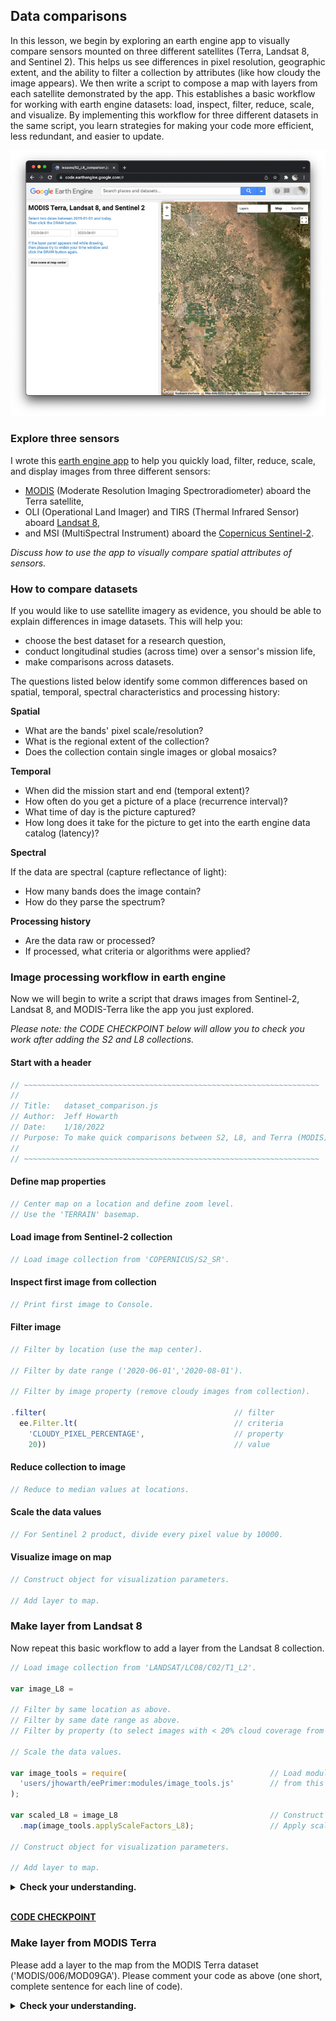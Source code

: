 ## Data comparisons

In this lesson, we begin by exploring an earth engine app to visually compare sensors mounted on three different satellites (Terra, Landsat 8, and Sentinel 2). This helps us see differences in pixel resolution, geographic extent, and the ability to filter a collection by attributes (like how cloudy the image appears). We then write a script to compose a map with layers from each satellite demonstrated by the app. This establishes a basic workflow for working with earth engine datasets: load, inspect, filter, reduce, scale, and visualize. By implementing this workflow for three different datasets in the same script, you learn strategies for making your code more efficient, less redundant, and easier to update.  

![compare datasets app](images/compare_datasets.jpg)  

### Explore three sensors  

I wrote this [earth engine app](https://jhowarth.users.earthengine.app/view/eeprimer-compare-satellites) to help you quickly load, filter, reduce, scale, and display images from three different sensors:  

* [MODIS](https://modis.gsfc.nasa.gov/about/) (Moderate Resolution Imaging Spectroradiometer) aboard the Terra satellite,    
* OLI (Operational Land Imager) and TIRS (Thermal Infrared Sensor) aboard [Landsat 8](https://landsat.gsfc.nasa.gov/satellites/landsat-8/),  
* and MSI (MultiSpectral Instrument) aboard the [Copernicus Sentinel-2](https://sentinel.esa.int/web/sentinel/missions/sentinel-2).  

_Discuss how to use the app to visually compare spatial attributes of sensors._  

### How to compare datasets   

If you would like to use satellite imagery as evidence, you should be able to explain differences in image datasets. This will help you:  

- choose the best dataset for a research question,  
- conduct longitudinal studies (across time) over a sensor's mission life,
- make comparisons across datasets.  

The questions listed below identify some common differences based on spatial, temporal, spectral characteristics and processing history:  

__Spatial__  
- What are the bands' pixel scale/resolution?  
- What is the regional extent of the collection?  
- Does the collection contain single images or global mosaics?  

__Temporal__  
- When did the mission start and end (temporal extent)?  
- How often do you get a picture of a place (recurrence interval)?  
- What time of day is the picture captured?  
- How long does it take for the picture to get into the earth engine data catalog (latency)?  

__Spectral__  

If the data are spectral (capture reflectance of light):  

- How many bands does the image contain?  
- How do they parse the spectrum?  

__Processing history__  
- Are the data raw or processed?  
- If processed, what criteria or algorithms were applied?  

### Image processing workflow in earth engine

Now we will begin to write a script that draws images from Sentinel-2, Landsat 8, and MODIS-Terra like the app you just explored.  

_Please note: the CODE CHECKPOINT below will allow you to check you work after adding the S2 and L8 collections._  

#### Start with a header

```js
// ~~~~~~~~~~~~~~~~~~~~~~~~~~~~~~~~~~~~~~~~~~~~~~~~~~~~~~~~~~~~~~~~~~
//
// Title:   dataset_comparison.js
// Author:  Jeff Howarth
// Date:    1/18/2022
// Purpose: To make quick comparisons between S2, L8, and Terra (MODIS)
//
// ~~~~~~~~~~~~~~~~~~~~~~~~~~~~~~~~~~~~~~~~~~~~~~~~~~~~~~~~~~~~~~~~~~
```

#### Define map properties   

```js
// Center map on a location and define zoom level.  
// Use the 'TERRAIN' basemap.  
```

#### Load image from Sentinel-2 collection   

```js
// Load image collection from 'COPERNICUS/S2_SR'.
```

#### Inspect first image from collection   

```js
// Print first image to Console.  
```

#### Filter image  

```js
// Filter by location (use the map center).  

// Filter by date range ('2020-06-01','2020-08-01').

// Filter by image property (remove cloudy images from collection).

.filter(                                          // filter
  ee.Filter.lt(                                   // criteria  
    'CLOUDY_PIXEL_PERCENTAGE',                    // property
    20))                                          // value
```

#### Reduce collection to image  

```js
// Reduce to median values at locations.
```

#### Scale the data values  

```js
// For Sentinel 2 product, divide every pixel value by 10000.
```

#### Visualize image on map  

```js
// Construct object for visualization parameters.

// Add layer to map.
```

### Make layer from Landsat 8  

Now repeat this basic workflow to add a layer from the Landsat 8 collection.  

```js
// Load image collection from 'LANDSAT/LC08/C02/T1_L2'.  

var image_L8 =

// Filter by same location as above.  
// Filter by same date range as above.  
// Filter by property (to select images with < 20% cloud coverage from collection).  

// Scale the data values.  

var image_tools = require(                                // Load module.        
  'users/jhowarth/eePrimer:modules/image_tools.js'        // from this address.
);

var scaled_L8 = image_L8                                  // Construct new object for scaled collection.  
  .map(image_tools.applyScaleFactors_L8);                 // Apply scalar function to each image in collection.  

// Construct object for visualization parameters.    

// Add layer to map.      

```

<details>
<summary><b>Check your understanding.</b></summary>
<br>
<li>Which parts of the code for Landsat 8 repeat parts of the Sentinel 2 script?</li>
<br>
<li>How can you avoid defining the same parameters more than once?</li>
</details>
<br>

[**CODE CHECKPOINT**](../scripts/data_comparison.js)

### Make layer from MODIS Terra    

Please add a layer to the map from the MODIS Terra dataset ('MODIS/006/MOD09GA'). Please comment your code as above (one short, complete sentence for each line of code).  

<details>
<summary><b>Check your understanding.</b></summary>
<br>
<li>Which parts of the MODIS script differ the most from the S2 and L8 scripts?</li>
<br>
<li>How are these differences in your scripts related to differences in the datasets?</li>
</details>
